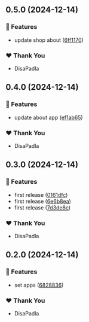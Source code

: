 ## 0.5.0 (2024-12-14)

### 🚀 Features

- update shop about ([6ff1170](https://github.com/DisaPadla/nx-release-test/commit/6ff1170))

### ❤️ Thank You

- DisaPadla

## 0.4.0 (2024-12-14)

### 🚀 Features

- update about app ([ef1ab65](https://github.com/DisaPadla/nx-release-test/commit/ef1ab65))

### ❤️ Thank You

- DisaPadla

## 0.3.0 (2024-12-14)

### 🚀 Features

- first release ([0161dfc](https://github.com/DisaPadla/nx-release-test/commit/0161dfc))
- first release ([6e6b8ea](https://github.com/DisaPadla/nx-release-test/commit/6e6b8ea))
- first release ([7d3de8c](https://github.com/DisaPadla/nx-release-test/commit/7d3de8c))

### ❤️ Thank You

- DisaPadla

## 0.2.0 (2024-12-14)

### 🚀 Features

- set apps ([6828836](https://github.com/DisaPadla/nx-release-test/commit/6828836))

### ❤️ Thank You

- DisaPadla